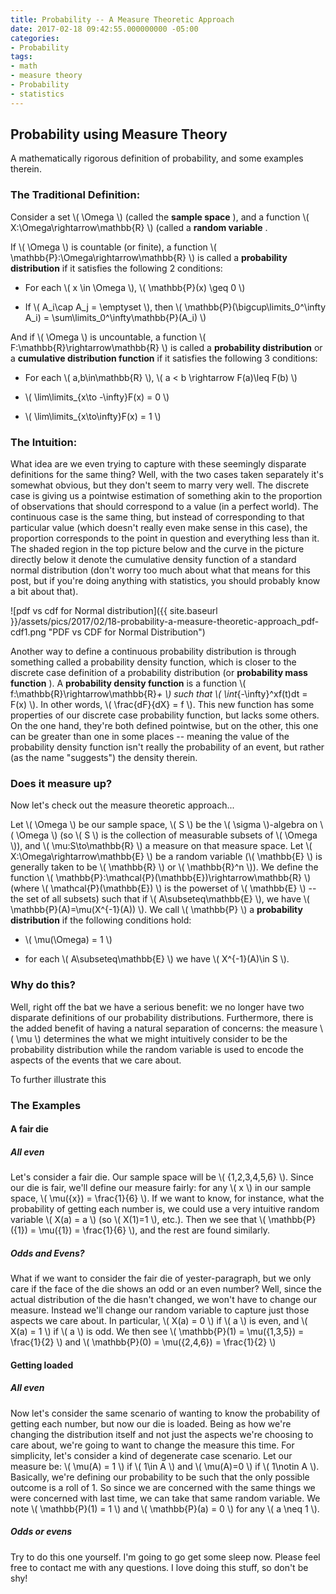 ```yaml
---
title: Probability -- A Measure Theoretic Approach
date: 2017-02-18 09:42:55.000000000 -05:00
categories:
- Probability
tags:
- math
- measure theory
- Probability
- statistics
---
```


## Probability using Measure Theory

A mathematically rigorous definition of probability, and some examples therein.

<!-- more -->

### The Traditional Definition:


Consider a set \\(  \Omega \\) (called the **sample space**
), and a function \\(  X:\Omega\rightarrow\mathbb{R} \\) (called a **random variable**
.


If \\(  \Omega \\) is countable (or finite), a function \\(  \mathbb{P}:\Omega\rightarrow\mathbb{R} \\) is called a **probability distribution**
 if it satisfies the following 2 conditions:


- For each \\(  x \in \Omega \\), \\(  \mathbb{P}(x) \geq 0 \\)

- If \\(  A_i\cap A_j = \emptyset \\), then \\(  \mathbb{P}(\bigcup\limits_0^\infty A_i) = \sum\limits_0^\infty\mathbb{P}(A_i) \\)




And if \\(  \Omega \\) is uncountable, a function \\(  F:\mathbb{R}\rightarrow\mathbb{R} \\) is called a **probability distribution**
 or a **cumulative distribution function**
 if it satisfies the following 3 conditions:


- For each \\(  a,b\in\mathbb{R} \\), \\(  a &lt; b \rightarrow F(a)\leq F(b) \\)

- \\(  \lim\limits_{x\to -\infty}F(x) = 0 \\)

- \\(  \lim\limits_{x\to\infty}F(x) = 1 \\)



### The Intuition:


What idea are we even trying to capture with these seemingly disparate definitions for the same thing? Well, with the two cases taken separately it&#039;s somewhat obvious, but they don&#039;t seem to marry very well. The discrete case is giving us a pointwise estimation of something akin to the proportion of observations that should correspond to a value (in a perfect world). The continuous case is the same thing, but instead of corresponding to that particular value (which doesn&#039;t really even make sense in this case), the proportion corresponds to the point in question and everything less than it. The shaded region in the top picture below and the curve in the picture directly below it denote the cumulative density function of a standard normal distribution (don&#039;t worry too much about what that means for this post, but if you&#039;re doing anything with statistics, you should probably know a bit about that).


![pdf vs cdf for Normal distribution]({{ site.baseurl }}/assets/pics/2017/02/18-probability-a-measure-theoretic-approach_pdf-cdf1.png "PDF vs CDF for Normal Distribution")


Another way to define a continuous probability distribution is through something called a probability density function, which is closer to the discrete case definition of a probability distribution (or **probability mass function**
). A **probability density function**
 is a function \\(  f:\mathbb{R}\rightarrow\mathbb{R}_+ \\) such that \\(  \int_{-\infty}^xf(t)dt = F(x) \\). In other words, \\(  \frac{dF}{dX} = f \\). This new function has some properties of our discrete case probability function, but lacks some others. On the one hand, they're both defined pointwise, but on the other, this one can be greater than one in some places -- meaning the value of the probability density function isn't really the probability of an event, but rather (as the name "suggests") the density therein.

### Does it measure up?


Now let's check out the measure theoretic approach...


Let \\(  \Omega \\) be our sample space, \\(  S \\) be the \\(  \sigma \\)-algebra on \\(  \Omega \\) (so \\(  S \\) is the collection of measurable subsets of \\(  \Omega \\)), and \\(  \mu:S\to\mathbb{R} \\) a measure on that measure space. Let \\(  X:\Omega\rightarrow\mathbb{E} \\) be a random variable (\\(  \mathbb{E} \\) is generally taken to be \\(  \mathbb{R} \\) or \\(  \mathbb{R}^n \\)). We define the function \\(  \mathbb{P}:\mathcal{P}(\mathbb{E})\rightarrow\mathbb{R} \\) (where \\(  \mathcal{P}(\mathbb{E}) \\) is the powerset of \\(  \mathbb{E} \\) -- the set of all subsets) such that if \\(  A\subseteq\mathbb{E} \\), we have \\(  \mathbb{P}(A)=\mu(X^{-1}(A)) \\). We call \\(  \mathbb{P} \\) a **probability distribution**
 if the following conditions hold:


- \\(  \mu(\Omega) = 1 \\)

- for each \\(  A\subseteq\mathbb{E} \\) we have \\(  X^{-1}(A)\in S \\).



### Why do this?


Well, right off the bat we have a serious benefit: we no longer have two disparate definitions of our probability distributions. Furthermore, there is the added benefit of having a natural separation of concerns: the measure \\(  \mu \\) determines the what we might intuitively consider to be the probability distribution while the random variable is used to encode the aspects of the events that we care about.


To further illustrate this

### The Examples

#### A fair die

##### All even


Let's consider a fair die. Our sample space will be \\(  \{1,2,3,4,5,6\} \\). Since our die is fair, we'll define our measure fairly: for any \\(  x \\) in our sample space, \\(  \mu(\{x\}) = \frac{1}{6} \\). If we want to know, for instance, what the probability of getting each number is, we could use a very intuitive random variable \\(  X(a) = a \\) (so \\(  X(1)=1 \\), etc.). Then we see that \\(  \mathbb{P}(\{1\}) = \mu(\{1\}) = \frac{1}{6} \\), and the rest are found similarly.

##### Odds and Evens?


What if we want to consider the fair die of yester-paragraph, but we only care if the face of the die shows an odd or an even number? Well, since the actual distribution of the die hasn't changed, we won't have to change our measure. Instead we'll change our random variable to capture just those aspects we care about. In particular, \\(  X(a) = 0 \\) if \\(  a \\) is even, and \\(  X(a) = 1 \\) if \\(  a \\) is odd. We then see \\(  \mathbb{P}(1) = \mu(\{1,3,5\}) = \frac{1}{2} \\) and \\(  \mathbb{P}(0) = \mu(\{2,4,6\}) = \frac{1}{2} \\)

#### Getting loaded

##### All even


Now let's consider the same scenario of wanting to know the probability of getting each number, but now our die is loaded. Being as how we're changing the distribution itself and not just the aspects we're choosing to care about, we're going to want to change the measure this time. For simplicity, let's consider a kind of degenerate case scenario. Let our measure be: \\(  \mu(A) = 1 \\) if \\(  1\in A \\) and \\(  \mu(A)=0 \\) if \\(  1\notin A \\). Basically, we're defining our probability to be such that the only possible outcome is a roll of 1. So since we are concerned with the same things we were concerned with last time, we can take that same random variable. We note \\(  \mathbb{P}(1) = 1 \\) and \\(  \mathbb{P}(a) = 0 \\) for any \\(  a \neq 1 \\).

##### Odds or evens


Try to do this one yourself. I'm going to go get some sleep now. Please feel free to contact me with any questions. I love doing this stuff, so don't be shy!

